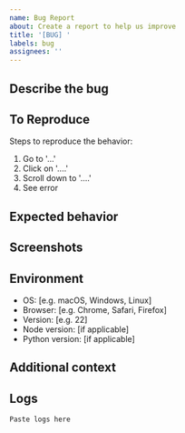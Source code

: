 ```yaml
---
name: Bug Report
about: Create a report to help us improve
title: '[BUG] '
labels: bug
assignees: ''
---
```


## Describe the bug
<!-- A clear and concise description of what the bug is -->

## To Reproduce
Steps to reproduce the behavior:
1. Go to '...'
2. Click on '....'
3. Scroll down to '....'
4. See error

## Expected behavior
<!-- A clear and concise description of what you expected to happen -->

## Screenshots
<!-- If applicable, add screenshots to help explain your problem -->

## Environment
- OS: [e.g. macOS, Windows, Linux]
- Browser: [e.g. Chrome, Safari, Firefox]
- Version: [e.g. 22]
- Node version: [if applicable]
- Python version: [if applicable]

## Additional context
<!-- Add any other context about the problem here -->

## Logs
<!-- Please include any relevant log output -->
```
Paste logs here
```